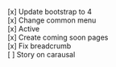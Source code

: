 [x] Update bootstrap to 4  
[x] Change common menu  
    [x] Active  
[x] Create coming soon pages  
[x] Fix breadcrumb  
[ ] Story on carausal  
